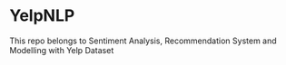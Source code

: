 # YelpNLP
This repo belongs to Sentiment Analysis, Recommendation System and Modelling with Yelp Dataset
